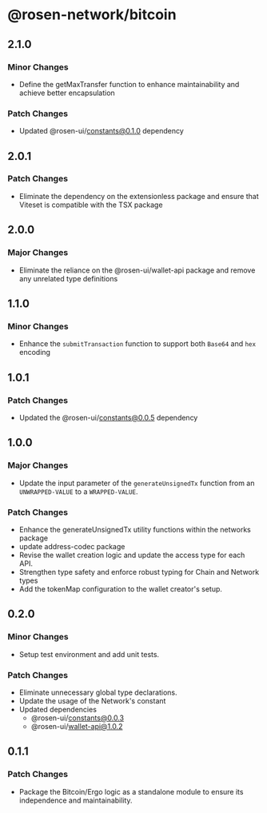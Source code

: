 # @rosen-network/bitcoin

## 2.1.0

### Minor Changes

- Define the getMaxTransfer function to enhance maintainability and achieve better encapsulation

### Patch Changes

- Updated @rosen-ui/constants@0.1.0 dependency

## 2.0.1

### Patch Changes

- Eliminate the dependency on the extensionless package and ensure that Viteset is compatible with the TSX package

## 2.0.0

### Major Changes

- Eliminate the reliance on the @rosen-ui/wallet-api package and remove any unrelated type definitions

## 1.1.0

### Minor Changes

- Enhance the `submitTransaction` function to support both `Base64` and `hex` encoding

## 1.0.1

### Patch Changes

- Updated the @rosen-ui/constants@0.0.5 dependency

## 1.0.0

### Major Changes

- Update the input parameter of the `generateUnsignedTx` function from an `UNWRAPPED-VALUE` to a `WRAPPED-VALUE`.

### Patch Changes

- Enhance the generateUnsignedTx utility functions within the networks package
- update address-codec package
- Revise the wallet creation logic and update the access type for each API.
- Strengthen type safety and enforce robust typing for Chain and Network types
- Add the tokenMap configuration to the wallet creator's setup.

## 0.2.0

### Minor Changes

- Setup test environment and add unit tests.

### Patch Changes

- Eliminate unnecessary global type declarations.
- Update the usage of the Network's constant
- Updated dependencies
  - @rosen-ui/constants@0.0.3
  - @rosen-ui/wallet-api@1.0.2

## 0.1.1

### Patch Changes

- Package the Bitcoin/Ergo logic as a standalone module to ensure its independence and maintainability.
